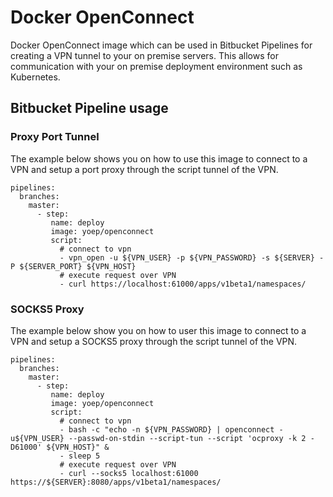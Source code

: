 # Docker OpenConnect

Docker OpenConnect image which can be used in Bitbucket Pipelines for creating a VPN tunnel to your on premise servers.
This allows for communication with your on premise deployment environment such as Kubernetes.

## Bitbucket Pipeline usage

### Proxy Port Tunnel
The example below shows you on how to use this image to connect to a VPN and setup a port proxy through the script tunnel of the VPN.

    pipelines:
      branches:
        master:
          - step:
             name: deploy
             image: yoep/openconnect
             script:
               # connect to vpn
               - vpn_open -u ${VPN_USER} -p ${VPN_PASSWORD} -s ${SERVER} -P ${SERVER_PORT} ${VPN_HOST}
               # execute request over VPN
               - curl https://localhost:61000/apps/v1beta1/namespaces/

### SOCKS5 Proxy
The example below show you on how to user this image to connect to a VPN and setup a SOCKS5 proxy through the script tunnel of the VPN.

    pipelines:
      branches:
        master:
          - step:
             name: deploy
             image: yoep/openconnect
             script:
               # connect to vpn
               - bash -c "echo -n ${VPN_PASSWORD} | openconnect -u${VPN_USER} --passwd-on-stdin --script-tun --script 'ocproxy -k 2 -D61000' ${VPN_HOST}" &
               - sleep 5
               # execute request over VPN
               - curl --socks5 localhost:61000 https://${SERVER}:8080/apps/v1beta1/namespaces/
